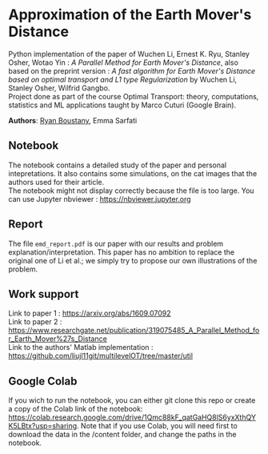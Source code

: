 # Approximation of the Earth Mover's Distance
Python implementation of the paper of Wuchen Li, Ernest K. Ryu, Stanley Osher, Wotao Yin  : *A Parallel Method for Earth Mover's Distance*, also based on the preprint version : *A fast algorithm for Earth Mover's Distance based on optimal transport and L1 type Regularization* by Wuchen Li, Stanley Osher, Wilfrid Gangbo.    
Project done as part of the course Optimal Transport: theory, computations, statistics and ML applications taught by Marco Cuturi (Google Brain).

**Authors**: [Ryan Boustany](https://github.com/ryanboustany), Emma Sarfati

## Notebook
The notebook contains a detailed study of the paper and personal intepretations. It also contains some simulations, on the cat images that the authors used for their article.  
The notebook might not display correctly because the file is too large. You can use Jupyter nbviewer : https://nbviewer.jupyter.org

## Report
The file `emd_report.pdf` is our paper with our results and problem explanation/interpretation. This paper has no ambition to replace the original one of Li et al.; we simply try to propose our own illustrations of the problem.

## Work support
Link to paper 1 : https://arxiv.org/abs/1609.07092  
Link to paper 2 : https://www.researchgate.net/publication/319075485_A_Parallel_Method_for_Earth_Mover%27s_Distance  
Link to the authors' Matlab implementation : https://github.com/liujl11git/multilevelOT/tree/master/util

## Google Colab
If you wich to run the notebook, you can either git clone this repo or create a copy of the Colab link of the notebook: https://colab.research.google.com/drive/1Qmc88kF_qatGaHQ8lS6yxXthQYK5LBtx?usp=sharing. 
Note that if you use Colab, you will need first to download the data in the /content folder, and change the paths in the notebook.
